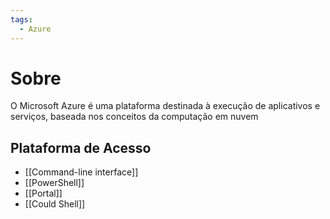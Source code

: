 ```yaml
---
tags:
  - Azure
---
```

# Sobre
O Microsoft Azure é uma plataforma destinada à execução de aplicativos e serviços, baseada nos conceitos da computação em nuvem

## Plataforma de Acesso
* [[Command-line interface]]
* [[PowerShell]]
* [[Portal]]
* [[Could Shell]]


